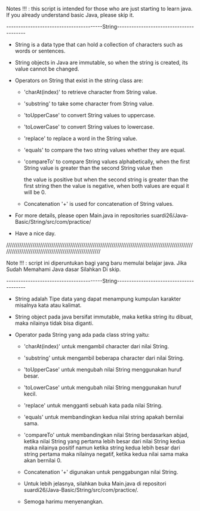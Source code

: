 Notes !!! : this script is intended for those who are just starting to learn java. If you already understand basic Java, please skip it.

----------------------------------------String----------------------------------------

- String is a data type that can hold a collection of characters such as words or sentences.
 
- String objects in Java are immutable, so when the string is created, its value cannot be changed.

- Operators on String that exist in the string class are:

    - 'charAt(index)' to retrieve character from String value.

    - 'substring' to take some character from String value.
    
    - 'toUpperCase' to convert String values to uppercase.

    - 'toLowerCase' to convert String values to lowercase.

    - 'replace' to replace a word in the String value.
    
    - 'equals' to compare the two string values whether they are equal.

    - 'compareTo' to compare String values alphabetically, when the first String value is greater than the second String value then 
      
      the value is positive but when the second string is greater than the first string then the value is negative, when both values are equal it will be 0.

    - Concatenation '+' is used for concatenation of String values.
   
- For more details, please open Main.java in repositories suardi26/Java-Basic/String/src/com/practice/

- Have a nice day.

/////////////////////////////////////////////////////////////////////////////////////////////////////////////////////////////////////////////////////

Note !!! : script ini diperuntukan bagi yang baru memulai belajar java. Jika Sudah Memahami Java dasar Silahkan Di skip.

----------------------------------------String----------------------------------------

- String adalah Tipe data yang dapat menampung kumpulan karakter misalnya kata atau kalimat.
 
- String object pada java bersifat immutable, maka ketika string itu dibuat, maka nilainya tidak bisa diganti.

- Operator pada String yang ada pada class string yaitu:

    - 'charAt(index)' untuk mengambil character dari nilai String.

    - 'substring' untuk mengambil beberapa character dari nilai String.

    - 'toUpperCase' untuk mengubah nilai String menggunakan huruf besar.
    
    - 'toLowerCase' untuk mengubah nilai String menggunakan huruf kecil.

    - 'replace' untuk mengganti sebuah kata pada nilai String.

    - 'equals' untuk membandingkan kedua nilai string apakah bernilai sama.
    
    - 'compareTo' untuk membandingkan nilai String berdasarkan abjad, ketika nilai String yang pertama lebih besar dari nilai String kedua maka nilainya positif namun ketika string kedua lebih besar dari string pertama maka nilainya negatif, ketika kedua nilai sama maka akan bernilai 0.

    - Concatenation '+' digunakan untuk penggabungan nilai String.

    - Untuk lebih jelasnya, silahkan buka Main.java di repositori suardi26/Java-Basic/String/src/com/practice/.

    - Semoga harimu menyenangkan.
